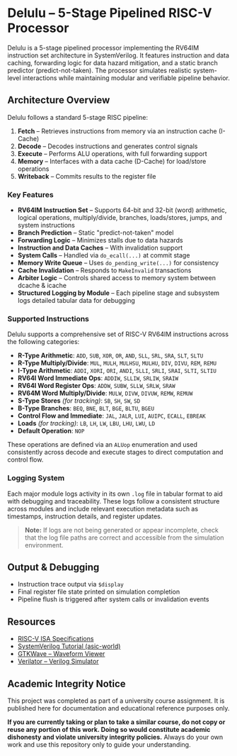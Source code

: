 # Delulu – 5-Stage Pipelined RISC-V Processor

Delulu is a 5-stage pipelined processor implementing the RV64IM instruction set architecture in SystemVerilog. It features instruction and data caching, forwarding logic for data hazard mitigation, and a static branch predictor (predict-not-taken). The processor simulates realistic system-level interactions while maintaining modular and verifiable pipeline behavior.

## Architecture Overview

Delulu follows a standard 5-stage RISC pipeline:

1. **Fetch** – Retrieves instructions from memory via an instruction cache (I-Cache)
2. **Decode** – Decodes instructions and generates control signals
3. **Execute** – Performs ALU operations, with full forwarding support
4. **Memory** – Interfaces with a data cache (D-Cache) for load/store operations
5. **Writeback** – Commits results to the register file

### Key Features

- **RV64IM Instruction Set** – Supports 64-bit and 32-bit (word) arithmetic, logical operations, multiply/divide, branches, loads/stores, jumps, and system instructions
- **Branch Prediction** – Static "predict-not-taken" model
- **Forwarding Logic** – Minimizes stalls due to data hazards
- **Instruction and Data Caches** – With invalidation support
- **System Calls** – Handled via `do_ecall(...)` at commit stage
- **Memory Write Queue** – Uses `do_pending_write(...)` for consistency
- **Cache Invalidation** – Responds to `MakeInvalid` transactions
- **Arbiter Logic** – Controls shared access to memory system between dcache & icache
- **Structured Logging by Module** – Each pipeline stage and subsystem logs detailed tabular data for debugging

### Supported Instructions

Delulu supports a comprehensive set of RISC-V RV64IM instructions across the following categories:

- **R-Type Arithmetic**: `ADD`, `SUB`, `XOR`, `OR`, `AND`, `SLL`, `SRL`, `SRA`, `SLT`, `SLTU`
- **R-Type Multiply/Divide**: `MUL`, `MULH`, `MULHSU`, `MULHU`, `DIV`, `DIVU`, `REM`, `REMU`
- **I-Type Arithmetic**: `ADDI`, `XORI`, `ORI`, `ANDI`, `SLLI`, `SRLI`, `SRAI`, `SLTI`, `SLTIU`
- **RV64I Word Immediate Ops**: `ADDIW`, `SLLIW`, `SRLIW`, `SRAIW`
- **RV64I Word Register Ops**: `ADDW`, `SUBW`, `SLLW`, `SRLW`, `SRAW`
- **RV64M Word Multiply/Divide**: `MULW`, `DIVW`, `DIVUW`, `REMW`, `REMUW`
- **S-Type Stores** *(for tracking)*: `SB`, `SH`, `SW`, `SD`
- **B-Type Branches**: `BEQ`, `BNE`, `BLT`, `BGE`, `BLTU`, `BGEU`
- **Control Flow and Immediate**: `JAL`, `JALR`, `LUI`, `AUIPC`, `ECALL`, `EBREAK`
- **Loads** *(for tracking)*: `LB`, `LH`, `LW`, `LBU`, `LHU`, `LWU`, `LD`
- **Default Operation**: `NOP`

These operations are defined via an `ALUop` enumeration and used consistently across decode and execute stages to direct computation and control flow.

### Logging System

Each major module logs activity in its own `.log` file in tabular format to aid with debugging and traceability. These logs follow a consistent structure across modules and include relevant execution metadata such as timestamps, instruction details, and register updates.

> **Note:** If logs are not being generated or appear incomplete, check that the log file paths are correct and accessible from the simulation environment.

## Output & Debugging

- Instruction trace output via `$display`
- Final register file state printed on simulation completion
- Pipeline flush is triggered after system calls or invalidation events

## Resources

- [RISC-V ISA Specifications](https://riscv.org/specifications/)
- [SystemVerilog Tutorial (asic-world)](http://www.asic-world.com/verilog/veritut.html)
- [GTKWave – Waveform Viewer](http://gtkwave.sourceforge.net/)
- [Verilator – Verilog Simulator](http://www.veripool.org/wiki/verilator)

## Academic Integrity Notice

This project was completed as part of a university course assignment. It is published here for documentation and educational reference purposes only.

**If you are currently taking or plan to take a similar course, do not copy or reuse any portion of this work. Doing so would constitute academic dishonesty and violate university integrity policies.** Always do your own work and use this repository only to guide your understanding.
